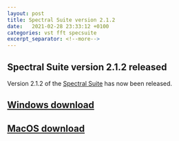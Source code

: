 ```yaml
---
layout: post
title: Spectral Suite version 2.1.2
date:   2021-02-28 23:33:12 +0100
categories: vst fft specsuite
excerpt_separator: <!--more-->
---
```


<section>
<h1>Spectral Suite version 2.1.2 released</h1>
<p>Version 2.1.2 of the <a href="/spectralsuite">Spectral Suite</a> has now been released.</p>

<!--more-->

<a href="https://github.com/andrewreeman/SpectralSuite/releases/download/2.1.2-Windows/SpectralSuite-2.1.2.zip"><h2>Windows download</h2></a>
<a href="https://github.com/andrewreeman/SpectralSuite/releases/download/2.1.2-OSX/Spectral.Suite.v2.1.2.pkg"><h2>MacOS download</h2></a>

</section>
